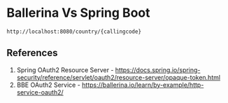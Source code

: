 # Ballerina Vs Spring Boot

```
http://localhost:8080/country/{callingcode}
```

## References

1. Spring OAuth2 Resource Server - https://docs.spring.io/spring-security/reference/servlet/oauth2/resource-server/opaque-token.html
2. BBE OAuth2 Service - https://ballerina.io/learn/by-example/http-service-oauth2/
